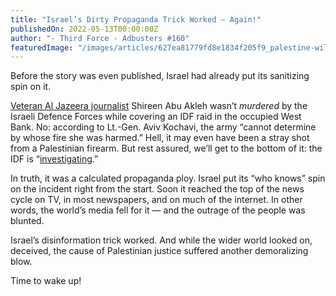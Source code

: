 ```yaml
---
title: "Israel’s Dirty Propaganda Trick Worked — Again!"
publishedOn: 2022-05-13T00:00:00Z
author: "- Third Force - Adbusters #160"
featuredImage: "/images/articles/627ea81779fd8e1834f205f9_palestine-will-be-free_600_1.jpg"
---
```


Before the story was even published, Israel had already put its sanitizing spin on it.

[Veteran Al Jazeera journalist](https://www.aljazeera.com/news/2022/5/12/funeral-service-shireen-abu-akleh-set-start-ramallah) Shireen Abu Akleh wasn’t *murdered* by the Israeli Defence Forces while covering an IDF raid in the occupied West Bank. No: according to Lt.-Gen. Aviv Kochavi, the army “cannot determine by whose fire she was harmed.” Hell, it may even have been a stray shot from a Palestinian firearm. But rest assured, we’ll get to the bottom of it: the IDF is “[investigating](https://www.haaretz.com/opinion/.premium-in-the-investigation-into-shireen-s-death-too-no-one-will-be-found-guilty-1.10794014).”

In truth, it was a calculated propaganda ploy. Israel put its “who knows” spin on the incident right from the start. Soon it reached the top of the news cycle on TV, in most newspapers, and on much of the internet. In other words, the world’s media fell for it — and the outrage of the people was blunted.

Israel’s disinformation trick worked. And while the wider world looked on, deceived, the cause of Palestinian justice suffered another demoralizing blow.

Time to wake up!